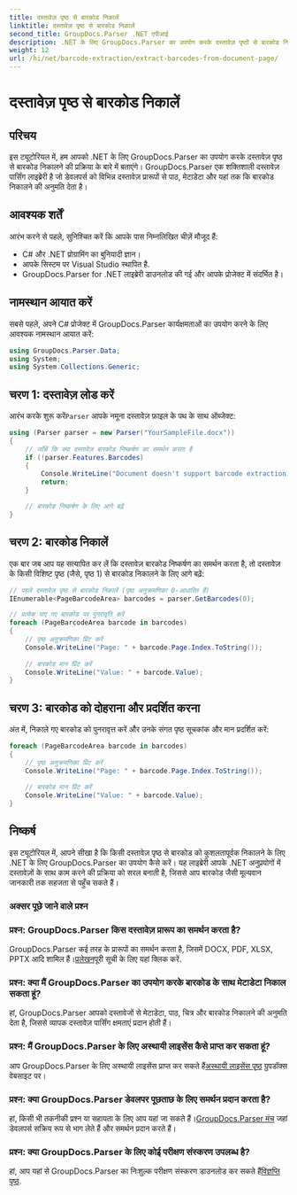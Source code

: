 ```yaml
---
title: दस्तावेज़ पृष्ठ से बारकोड निकालें
linktitle: दस्तावेज़ पृष्ठ से बारकोड निकालें
second_title: GroupDocs.Parser .NET एपीआई
description: .NET के लिए GroupDocs.Parser का उपयोग करके दस्तावेज़ पृष्ठों से बारकोड निकालने का तरीका जानें। यह ट्यूटोरियल बारकोड निष्कर्षण के लिए चरण-दर-चरण मार्गदर्शन प्रदान करता है।
weight: 12
url: /hi/net/barcode-extraction/extract-barcodes-from-document-page/
---
```


# दस्तावेज़ पृष्ठ से बारकोड निकालें

## परिचय
इस ट्यूटोरियल में, हम आपको .NET के लिए GroupDocs.Parser का उपयोग करके दस्तावेज़ पृष्ठ से बारकोड निकालने की प्रक्रिया के बारे में बताएंगे। GroupDocs.Parser एक शक्तिशाली दस्तावेज़ पार्सिंग लाइब्रेरी है जो डेवलपर्स को विभिन्न दस्तावेज़ प्रारूपों से पाठ, मेटाडेटा और यहां तक कि बारकोड निकालने की अनुमति देता है।
## आवश्यक शर्तें

आरंभ करने से पहले, सुनिश्चित करें कि आपके पास निम्नलिखित चीज़ें मौजूद हैं:
- C# और .NET प्रोग्रामिंग का बुनियादी ज्ञान।
- आपके सिस्टम पर Visual Studio स्थापित है.
- GroupDocs.Parser for .NET लाइब्रेरी डाउनलोड की गई और आपके प्रोजेक्ट में संदर्भित है।
## नामस्थान आयात करें
सबसे पहले, अपने C# प्रोजेक्ट में GroupDocs.Parser कार्यक्षमताओं का उपयोग करने के लिए आवश्यक नामस्थान आयात करें:

```csharp
using GroupDocs.Parser.Data;
using System;
using System.Collections.Generic;
```
## चरण 1: दस्तावेज़ लोड करें

 आरंभ करके शुरू करें`Parser` आपके नमूना दस्तावेज़ फ़ाइल के पथ के साथ ऑब्जेक्ट:

```csharp
using (Parser parser = new Parser("YourSampleFile.docx"))
{
    // जाँचें कि क्या दस्तावेज़ बारकोड निष्कर्षण का समर्थन करता है
    if (!parser.Features.Barcodes)
    {
        Console.WriteLine("Document doesn't support barcode extraction.");
        return;
    }

    // बारकोड निष्कर्षण के लिए आगे बढ़ें
}
```
## चरण 2: बारकोड निकालें

एक बार जब आप यह सत्यापित कर लें कि दस्तावेज़ बारकोड निष्कर्षण का समर्थन करता है, तो दस्तावेज़ के किसी विशिष्ट पृष्ठ (जैसे, पृष्ठ 1) से बारकोड निकालने के लिए आगे बढ़ें:

```csharp
// पहले दस्तावेज़ पृष्ठ से बारकोड निकालें (पृष्ठ अनुक्रमणिका 0-आधारित है)
IEnumerable<PageBarcodeArea> barcodes = parser.GetBarcodes(0);

// प्रत्येक पाए गए बारकोड पर पुनरावृति करें
foreach (PageBarcodeArea barcode in barcodes)
{
    // पृष्ठ अनुक्रमणिका प्रिंट करें
    Console.WriteLine("Page: " + barcode.Page.Index.ToString());
    
    // बारकोड मान प्रिंट करें
    Console.WriteLine("Value: " + barcode.Value);
}
```
## चरण 3: बारकोड को दोहराना और प्रदर्शित करना

अंत में, निकाले गए बारकोड को पुनरावृत्त करें और उनके संगत पृष्ठ सूचकांक और मान प्रदर्शित करें:

```csharp
foreach (PageBarcodeArea barcode in barcodes)
{
    // पृष्ठ अनुक्रमणिका प्रिंट करें
    Console.WriteLine("Page: " + barcode.Page.Index.ToString());
    
    // बारकोड मान प्रिंट करें
    Console.WriteLine("Value: " + barcode.Value);
}
```
## निष्कर्ष

इस ट्यूटोरियल में, आपने सीखा है कि किसी दस्तावेज़ पृष्ठ से बारकोड को कुशलतापूर्वक निकालने के लिए .NET के लिए GroupDocs.Parser का उपयोग कैसे करें। यह लाइब्रेरी आपके .NET अनुप्रयोगों में दस्तावेज़ों के साथ काम करने की प्रक्रिया को सरल बनाती है, जिससे आप बारकोड जैसी मूल्यवान जानकारी तक सहजता से पहुँच सकते हैं।

### अक्सर पूछे जाने वाले प्रश्न

### प्रश्न: GroupDocs.Parser किस दस्तावेज़ प्रारूप का समर्थन करता है?
 GroupDocs.Parser कई तरह के प्रारूपों का समर्थन करता है, जिसमें DOCX, PDF, XLSX, PPTX आदि शामिल हैं।[प्रलेखन](https://tutorials.groupdocs.com/parser/net/)पूरी सूची के लिए यहां क्लिक करें.

### प्रश्न: क्या मैं GroupDocs.Parser का उपयोग करके बारकोड के साथ मेटाडेटा निकाल सकता हूं?
हां, GroupDocs.Parser आपको दस्तावेजों से मेटाडेटा, पाठ, चित्र और बारकोड निकालने की अनुमति देता है, जिससे व्यापक दस्तावेज़ पार्सिंग क्षमताएं प्रदान होती हैं।

### प्रश्न: मैं GroupDocs.Parser के लिए अस्थायी लाइसेंस कैसे प्राप्त कर सकता हूं?
 आप GroupDocs.Parser के लिए अस्थायी लाइसेंस प्राप्त कर सकते हैं[अस्थायी लाइसेंस पृष्ठ](https://purchase.groupdocs.com/temporary-license/) ग्रुपडॉक्स वेबसाइट पर।

### प्रश्न: क्या GroupDocs.Parser डेवलपर पूछताछ के लिए समर्थन प्रदान करता है?
 हां, किसी भी तकनीकी प्रश्न या सहायता के लिए आप यहां जा सकते हैं।[GroupDocs.Parser मंच](https://forum.groupdocs.com/c/parser/17) जहां डेवलपर्स सक्रिय रूप से भाग लेते हैं और समर्थन प्रदान करते हैं।

### प्रश्न: क्या GroupDocs.Parser के लिए कोई परीक्षण संस्करण उपलब्ध है?
 हां, आप यहां से GroupDocs.Parser का निःशुल्क परीक्षण संस्करण डाउनलोड कर सकते हैं[विज्ञप्ति पृष्ठ](https://releases.groupdocs.com/).